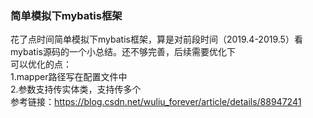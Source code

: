 ### 简单模拟下mybatis框架
花了点时间简单模拟下mybatis框架，算是对前段时间（2019.4-2019.5）看mybatis源码的一个小总结。还不够完善，后续需要优化下  
可以优化的点：  
1.mapper路径写在配置文件中  
2.参数支持传实体类，支持传多个  
参考链接：https://blog.csdn.net/wuliu_forever/article/details/88947241